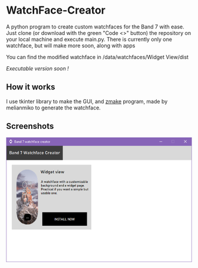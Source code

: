 # WatchFace-Creator

A python program to create custom watchfaces for the Band 7 with ease. Just clone (or download with the green "Code <>" button) the repository on your local 
machine and execute main.py.
There is currently only one watchface, but will make more soon, along with apps

You can find the modified watchface in /data/watchfaces/Widget View/dist

*Executable version soon !*

## How it works 

I use tkinter library to make the GUI, and [zmake](https://github.com/melianmiko/zmake) program, made by melianmiko to generate the watchface.

## Screenshots
![The app](assets/screen.png)
